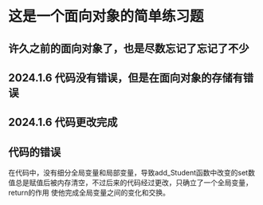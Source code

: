 # 这是一个面向对象的简单练习题

## 许久之前的面向对象了，也是尽数忘记了忘记了不少

## 2024.1.6 代码没有错误，但是在面向对象的存储有错误

## 2024.1.6 代码更改完成

## 代码的错误
在代码中，没有细分全局变量和局部变量，导致add_Student函数中改变的set数值总是赋值后被内存清空，不过后来的代码经过更改，只确立了一个全局变量，return的作用 使他完成全局变量之间的变化和交换。
